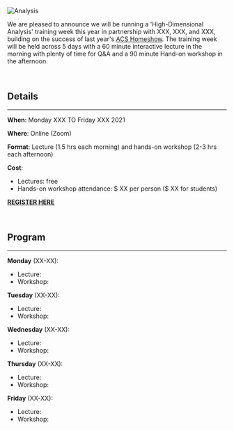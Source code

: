 ![Analysis](https://raw.githubusercontent.com/tomashhurst/tomashhurst.github.io/master/images/Clusters%20wide.png)

We are pleased to announce we will be running a 'High-Dimensional Analysis' training week this year in partnership with XXX, XXX, and XXX, building on the success of last year's [ACS Homeshow](). The training week will be held across 5 days with a 60 minute interactive lecture in the morning with plenty of time for Q&A and a 90 minute Hand-on workshop in the afternoon. 

<br />

## Details

---

**When**: Monday XXX TO Friday XXX 2021

**Where**: Online (Zoom)

**Format**: Lecture (1.5 hrs each morning) and hands-on workshop (2-3 hrs each afternoon)

**Cost**: 
- Lectures: free
- Hands-on workshop attendance: $ XX per person ($ XX for students)

**[REGISTER HERE]()**

<br />

## Program

---

**Monday** (XX-XX):
- Lecture:
- Workshop:

**Tuesday** (XX-XX):
- Lecture:
- Workshop:

**Wednesday** (XX-XX):
- Lecture:
- Workshop:

**Thursday** (XX-XX):
- Lecture:
- Workshop:

**Friday** (XX-XX):
- Lecture:
- Workshop:

